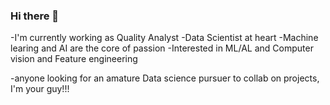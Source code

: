 ### Hi there 👋

-I'm currently working as Quality Analyst
-Data Scientist at heart 
-Machine learing and AI are the core of passion 
-Interested in ML/AL and Computer vision and Feature engineering

-anyone looking for an amature Data science pursuer to collab on projects, I'm your guy!!!

